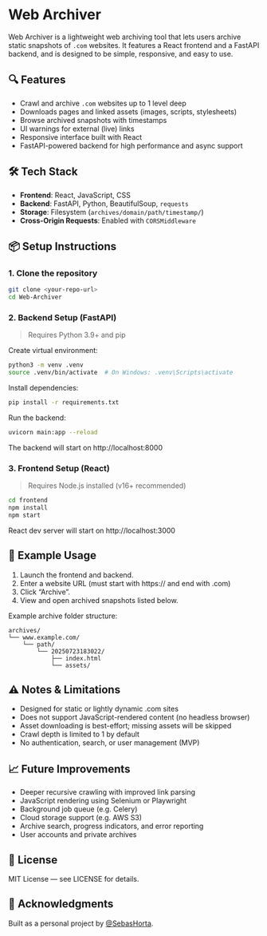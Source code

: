 # Web Archiver

Web Archiver is a lightweight web archiving tool that lets users archive static snapshots of `.com` websites. It features a React frontend and a FastAPI backend, and is designed to be simple, responsive, and easy to use.

## 🔍 Features

- Crawl and archive `.com` websites up to 1 level deep
- Downloads pages and linked assets (images, scripts, stylesheets)
- Browse archived snapshots with timestamps
- UI warnings for external (live) links
- Responsive interface built with React
- FastAPI-powered backend for high performance and async support

## 🛠 Tech Stack

- **Frontend**: React, JavaScript, CSS
- **Backend**: FastAPI, Python, BeautifulSoup, `requests`
- **Storage**: Filesystem (`archives/domain/path/timestamp/`)
- **Cross-Origin Requests**: Enabled with `CORSMiddleware`

## 📦 Setup Instructions

### 1. Clone the repository

```bash
git clone <your-repo-url>
cd Web-Archiver
```

### 2. Backend Setup (FastAPI)

> Requires Python 3.9+ and pip

Create virtual environment:

```bash
python3 -m venv .venv
source .venv/bin/activate  # On Windows: .venv\Scripts\activate
```

Install dependencies:

```bash
pip install -r requirements.txt
```

Run the backend:

```bash
uvicorn main:app --reload
```

The backend will start on http://localhost:8000

### 3. Frontend Setup (React)

> Requires Node.js installed (v16+ recommended)

```bash
cd frontend
npm install
npm start
```

React dev server will start on http://localhost:3000

## 🧪 Example Usage

1. Launch the frontend and backend.
2. Enter a website URL (must start with https:// and end with .com)
3. Click “Archive”.
4. View and open archived snapshots listed below.

Example archive folder structure:

```
archives/
└── www.example.com/
    └── path/
        └── 20250723183022/
            ├── index.html
            └── assets/
```

## ⚠️ Notes & Limitations

- Designed for static or lightly dynamic .com sites
- Does not support JavaScript-rendered content (no headless browser)
- Asset downloading is best-effort; missing assets will be skipped
- Crawl depth is limited to 1 by default
- No authentication, search, or user management (MVP)

## 📈 Future Improvements

- Deeper recursive crawling with improved link parsing
- JavaScript rendering using Selenium or Playwright
- Background job queue (e.g. Celery)
- Cloud storage support (e.g. AWS S3)
- Archive search, progress indicators, and error reporting
- User accounts and private archives

## 📄 License

MIT License — see LICENSE for details.

## 🙌 Acknowledgments

Built as a personal project by [@SebasHorta](https://github.com/SebasHorta).
